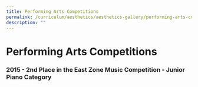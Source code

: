```yaml
---
title: Performing Arts Competitions
permalink: /curriculum/aesthetics/aesthetics-gallery/performing-arts-competitions/
description: ""
---
```

# **Performing Arts Competitions**

### 2015 - 2nd Place in the East Zone Music Competition - Junior Piano Category
